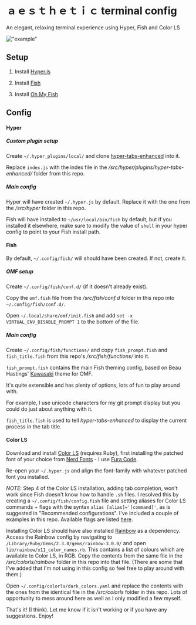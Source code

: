 # ａｅｓｔｈｅｔｉｃ terminal config

An elegant, relaxing terminal experience using Hyper, Fish and Color LS

!["example"](https://github.com/andreafinlay/aesthetic-terminal-config/blob/master/assets/example.png?raw=true)

## Setup

1. Install [Hyper.js](https://hyper.is/)

2. Install [Fish](https://fishshell.com/)

3. Install [Oh My Fish](https://github.com/oh-my-fish/oh-my-fish)

## Config

#### Hyper

##### Custom plugin setup

Create `~/.hyper_plugins/local/` and clone [hyper-tabs-enhanced](https://github.com/henrikdahl/hyper-tabs-enhanced) into it.

Replace `index.js` with the index file in the */src/hyper/plugins/hyper-tabs-enhanced/* folder from this repo.

##### Main config

Hyper will have created `~/.hyper.js` by default. Replace it with the one from the */src/hyper* folder in this repo.

Fish will have installed to `~/usr/local/bin/fish` by default, but if you installed it elsewhere, make sure to modify the value of `shell` in your hyper config to point to your Fish install path.

#### Fish

By default, `~/.config/fish/` will should have been created. If not, create it.

##### OMF setup

Create `~/.config/fish/conf.d/` (if it doesn't already exist).

Copy the `omf.fish` file from the */src/fish/conf.d* folder in this repo into `~/.config/fish/conf.d/`.

Open `~/.local/share/omf/init.fish` and add `set -x VIRTUAL_ENV_DISABLE_PROMPT 1` to the bottom of the file.

##### Main config

Create `~/.config/fish/functions/` and copy `fish_prompt.fish` and `fish_title.fish` from this repo's */src/fish/functions/* into it. 

`fish_prompt.fish` contains the main Fish theming config, based on Beau Hastings' [Kawasaki](https://github.com/hastinbe/theme-kawasaki) theme for OMF.

It's quite extensible and has plenty of options, lots of fun to play around with.

For example, I use unicode characters for my git prompt display but you could do just about anything with it.

`fish_title.fish` is used to tell *hyper-tabs-enhanced* to display the current process in the tab title.

#### Color LS

Download and install [Color LS](https://github.com/athityakumar/colorls) (requires Ruby), first installing the patched font of your choice from [Nerd Fonts](https://github.com/ryanoasis/nerd-fonts/blob/master/readme.md) - I use [Fura Code](https://github.com/ryanoasis/nerd-fonts/tree/master/patched-fonts/FiraCode).

Re-open your `~/.hyper.js` and align the font-family with whatever patched font you installed.

*NOTE*: Step 4 of the Color LS installation, adding tab completion, won't work since Fish doesn't know how to handle `.sh` files. I resolved this by creating a `~/.config/fish/config.fish` file and setting aliases for Color LS commands + flags with the syntax `alias [alias]='[command]'`, as is suggested in "Recommended configurations". I've included a couple of examples in this repo. Available flags are listed [here](https://github.com/athityakumar/colorls#flags).

Installing Color LS should have also installed [Rainbow](https://github.com/sickill/rainbow) as a dependency. Access the Rainbow config by navigating to `/Library/Ruby/Gems/2.3.0/gems/rainbow-3.0.0/` and open `lib/rainbow/x11_color_names.rb`. This contains a list of colours which are available to Color LS, in RGB. Copy the contents from the same file in the */src/colorls/rainbow* folder in this repo into that file. (There are some that I've added that I'm not using in this config so feel free to play around with them.)

Open `~/.config/colorls/dark_colors.yaml` and replace the contents with the ones from the identical file in the */src/colorls* folder in this repo. Lots of opportunity to mess around here as well as I only modified a few myself.

That's it! (I think). Let me know if it isn't working or if you have any suggestions. Enjoy!





